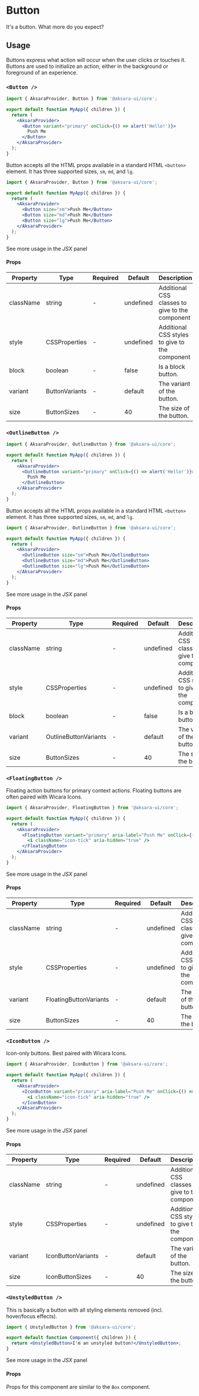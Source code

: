 # Button

It's a button. What more do you expect?

## Usage

Buttons express what action will occur when the user clicks or touches it. Buttons are used to initialize an action, either in the background or foreground of an experience.

### `<Button />`

```jsx
import { AksaraProvider, Button } from '@aksara-ui/core';

export default function MyApp({ children }) {
  return (
    <AksaraProvider>
      <Button variant="primary" onClick={() => alert('Hello!')}>
        Push Me
      </Button>
    </AksaraProvider>
  );
}
```

Button accepts all the HTML props available in a standard HTML `<button>` element. It has three supported sizes, `sm`, `md`, and `lg`.

```jsx
import { AksaraProvider, Button } from '@aksara-ui/core';

export default function MyApp({ children }) {
  return (
    <AksaraProvider>
      <Button size="sm">Push Me</Button>
      <Button size="md">Push Me</Button>
      <Button size="lg">Push Me</Button>
    </AksaraProvider>
  );
}
```

See more usage in the _JSX_ panel

#### Props

| Property  | Type           | Required | Default   | Description                                     |
| --------- | -------------- | -------- | --------- | ----------------------------------------------- |
| className | string         | -        | undefined | Additional CSS classes to give to the component |
| style     | CSSProperties  | -        | undefined | Additional CSS styles to give to the component  |
| block     | boolean        | -        | false     | Is a block button.                              |
| variant   | ButtonVariants | -        | default   | The variant of the button.                      |
| size      | ButtonSizes    | -        | 40        | The size of the button.                         |

### `<OutlineButton />`

```jsx
import { AksaraProvider, OutlineButton } from '@aksara-ui/core';

export default function MyApp({ children }) {
  return (
    <AksaraProvider>
      <OutlineButton variant="primary" onClick={() => alert('Hello!')}>
        Push Me
      </OutlineButton>
    </AksaraProvider>
  );
}
```

Button accepts all the HTML props available in a standard HTML `<button>` element. It has three supported sizes, `sm`, `md`, and `lg`.

```jsx
import { AksaraProvider, OutlineButton } from '@aksara-ui/core';

export default function MyApp({ children }) {
  return (
    <AksaraProvider>
      <OutlineButton size="sm">Push Me</OutlineButton>
      <OutlineButton size="md">Push Me</OutlineButton>
      <OutlineButton size="lg">Push Me</OutlineButton>
    </AksaraProvider>
  );
}
```

See more usage in the _JSX_ panel

#### Props

| Property  | Type                  | Required | Default   | Description                                     |
| --------- | --------------------- | -------- | --------- | ----------------------------------------------- |
| className | string                | -        | undefined | Additional CSS classes to give to the component |
| style     | CSSProperties         | -        | undefined | Additional CSS styles to give to the component  |
| block     | boolean               | -        | false     | Is a block button.                              |
| variant   | OutlineButtonVariants | -        | default   | The variant of the button.                      |
| size      | ButtonSizes           | -        | 40        | The size of the button.                         |

### `<FloatingButton />`

Floating action buttons for primary context actions. Floating buttons are often paired with Wicara Icons.

```jsx
import { AksaraProvider, FloatingButton } from '@aksara-ui/core';

export default function MyApp({ children }) {
  return (
    <AksaraProvider>
      <FloatingButton variant="primary" aria-label="Push Me" onClick={() => alert('Hello!')}>
        <i className="icon-tick" aria-hidden="true" />
      </FloatingButton>
    </AksaraProvider>
  );
}
```

See more usage in the _JSX_ panel

#### Props

| Property  | Type                   | Required | Default   | Description                                     |
| --------- | ---------------------- | -------- | --------- | ----------------------------------------------- |
| className | string                 | -        | undefined | Additional CSS classes to give to the component |
| style     | CSSProperties          | -        | undefined | Additional CSS styles to give to the component  |
| variant   | FloatingButtonVariants | -        | default   | The variant of the button.                      |
| size      | ButtonSizes            | -        | 40        | The size of the button.                         |

### `<IconButton />`

Icon-only buttons. Best paired with Wicara Icons.

```jsx
import { AksaraProvider, IconButton } from '@aksara-ui/core';

export default function MyApp({ children }) {
  return (
    <AksaraProvider>
      <IconButton variant="primary" aria-label="Push Me" onClick={() => alert('Hello!')}>
        <i className="icon-tick" aria-hidden="true" />
      </IconButton>
    </AksaraProvider>
  );
}
```

See more usage in the _JSX_ panel

#### Props

| Property  | Type               | Required | Default   | Description                                     |
| --------- | ------------------ | -------- | --------- | ----------------------------------------------- |
| className | string             | -        | undefined | Additional CSS classes to give to the component |
| style     | CSSProperties      | -        | undefined | Additional CSS styles to give to the component  |
| variant   | IconButtonVariants | -        | default   | The variant of the button.                      |
| size      | IconButtonSizes    | -        | 40        | The size of the button.                         |

### `<UnstyledButton />`

This is basically a button with all styling elements removed (incl. hover/focus effects).

```jsx
import { UnstyledButton } from '@aksara-ui/core';

export default function Component({ children }) {
  return <UnstyledButton>I'm an unstyled button!</UnstyledButton>;
}
```

See more usage in the _JSX_ panel

#### Props

Props for this component are similar to the `Box` component.

